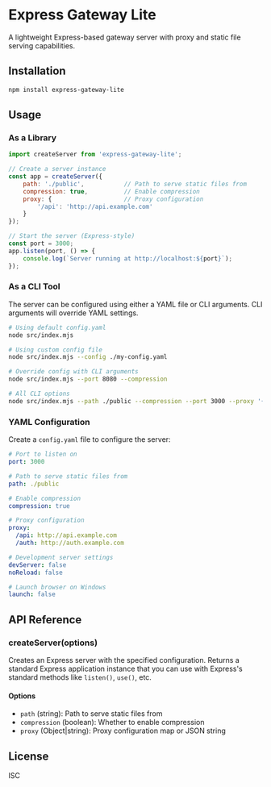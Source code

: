 # Express Gateway Lite

A lightweight Express-based gateway server with proxy and static file serving capabilities.

## Installation

```bash
npm install express-gateway-lite
```

## Usage

### As a Library

```javascript
import createServer from 'express-gateway-lite';

// Create a server instance
const app = createServer({
    path: './public',           // Path to serve static files from
    compression: true,          // Enable compression
    proxy: {                    // Proxy configuration
        '/api': 'http://api.example.com'
    }
});

// Start the server (Express-style)
const port = 3000;
app.listen(port, () => {
    console.log(`Server running at http://localhost:${port}`);
});
```

### As a CLI Tool

The server can be configured using either a YAML file or CLI arguments. CLI arguments will override YAML settings.

```bash
# Using default config.yaml
node src/index.mjs

# Using custom config file
node src/index.mjs --config ./my-config.yaml

# Override config with CLI arguments
node src/index.mjs --port 8080 --compression

# All CLI options
node src/index.mjs --path ./public --compression --port 3000 --proxy '{"\/api":"http://api.example.com"}' --devServer --launch
```

### YAML Configuration

Create a `config.yaml` file to configure the server:

```yaml
# Port to listen on
port: 3000

# Path to serve static files from
path: ./public

# Enable compression
compression: true

# Proxy configuration
proxy:
  /api: http://api.example.com
  /auth: http://auth.example.com

# Development server settings
devServer: false
noReload: false

# Launch browser on Windows
launch: false
```

## API Reference

### createServer(options)

Creates an Express server with the specified configuration. Returns a standard Express application instance that you can use with Express's standard methods like `listen()`, `use()`, etc.

#### Options

- `path` (string): Path to serve static files from
- `compression` (boolean): Whether to enable compression
- `proxy` (Object|string): Proxy configuration map or JSON string

## License

ISC 